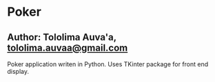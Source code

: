 # Poker
## Author: Tololima Auva'a, tololima.auvaa@gmail.com

Poker application writen in Python. Uses TKinter package for front end display.

